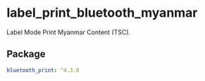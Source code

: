 # label_print_bluetooth_myanmar

Label Mode Print Myanmar Content (TSC).

## Package

```yaml
bluetooth_print: ^4.3.0
```
